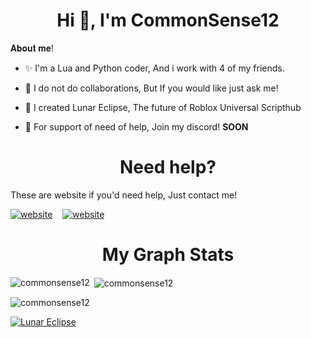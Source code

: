 <h1 align="center">Hi 👋, I'm CommonSense12</h1>
𝐀𝐛𝐨𝐮𝐭 𝐦𝐞!

- ✨️ I'm a Lua and Python coder, And i work with 4 of my friends.

- 🎉 I do not do collaborations, But If you would like just ask me!

- 🎊 I created Lunar Eclipse, The future of Roblox Universal Scripthub

- 🌙 For support of need of help, Join my discord! **SOON**

<h1 align="center">Need help?</h1>
These are website if you'd need help, Just contact me!

[![website](./img/youtube.svg)](https://www.youtube.com/@CommonSense1262)
&nbsp;&nbsp;
[![website](./img/twitter.svg)](https://twitter.com/@sense_common12)
&nbsp;&nbsp;

<h1 align="center">My Graph Stats</h1>

<p><img align="left" src="https://github-readme-stats.vercel.app/api/top-langs?username=commonsense12&show_icons=true&locale=en&layout=compact&theme=tokyonight" alt="commonsense12" /></p>

<p>&nbsp;<img align="center" src="https://github-readme-stats.vercel.app/api?username=commonsense12&show_icons=true&locale=en&theme=tokyonight" alt="commonsense12" /></p>

<p><img align="center" src="https://github-readme-streak-stats.herokuapp.com/?user=commonsense12&&theme=tokyonight" alt="commonsense12" /></p>

[![Lunar Eclipse](https://github-readme-stats.vercel.app/api/pin/?username=commonsense12&repo=lunar-eclipse&theme=tokyonight)](https://github.com/CommonSense12/Lunar-Eclipse)


